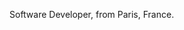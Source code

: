 
Software Developer, from Paris, France. 
<!---
MSBIGDATA18/MSBIGDATA18 is a ✨ special ✨ repository because its `README.md` (this file) appears on your GitHub profile.
You can click the Preview link to take a look at your changes.
--->
